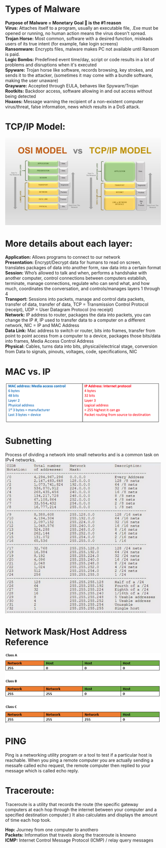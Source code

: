 # Types of Malware

**Purpose of Malware = Monetary Goal :money_with_wings: is the #1 reason**<br/>
**Virus:** Attaches itself to a program, usually an executable file, .Exe must be opened or running, no human action means the virus doesn't spread.<br/>
**Trojan Horse:** Most common, software with a desired function, misleads users of its true intent (for example, fake login screens)<br/>
**Ransomware:** Encrypts files, malware makes PC not available until Ransom is paid.<br/>
**Logic Bombs:** Predefined event time/day, script or code results in a lot of problems and disruptions when it's executed<br/>
**Spyware:** Trojan horse like software, records browsing, key strokes, and sends it to the attacker, (sometimes it may come with a bundle software, making the user unaware)<br/>
**Grayware:** Accepted through EULA, behaves like Spyware/Trojan<br/>
**Rootkits:** Backdoor access, software allowing in and out access without being detected<br/>
**Hoaxes:** Message warning the recipient of a non-existent computer virus/threat, false information, news which results in a DoS attack.


# TCP/IP Model: #
![TCP/IP Image](/images/OSI_vs_TCP_IP_model.png)

# More details about each layer:
**Application:** Allows programs to connect to our network<br/>
**Presentation:** Encrypt/Decrypt data for humans to read on screen, translates packages of data into another form, raw data into a certain format<br/>
**Session:** Who’s allowed to talk and when, performs a handshake with another computer, control connections between computers establish, terminate, manage connections, regulate who can send what, and how much, coordinates the conversation, and controls/manages layers 1 through 4<br/>
**Transport:** Sessions into packets, manage and control data packets, transfer of data, transfer of data, TCP = Transmission Control Protocol (receipt), UDP = User Datagram Protocol (no receipt)<br/>
**Network:** IP address to router, packages the data into packets, you can change the IP #, IP used to transfer data to a computer on a different network, NIC = IP and MAC Address<br/>
**Data Link:** Mac address to switch or router, bits into frames, transfer from point to point access from a computer to a device, packages those bits/data into frames, Media Access Control Address<br/>
**Physical:** Cables, turns data into bits, physical/electrical stage, conversion from Data to signals, pinouts, voltages, code, specifications, NIC

 
 
 # MAC vs. IP #
![MAC/IP Image](/images/MAC_and_IP.png)

# Subnetting #
Process of dividing a network into small networks and is a common task on IPv4 networks.
![cidr.PNG](/images/cidr.PNG)

# Network Mask/Host Address Reference #
![netmask.PNG](/images/netmask.PNG)

# PING #
Ping is a networking utility program or a tool to test if a particular host is reachable. When you ping a remote computer you are actually sending a messafe called echo request, the remote computer then replied to your message which is called echo reply. 


# Traceroute:
Traceroute is a utility that records the route (the specific gateway computers at each hop through the internet between your computer and a specified destination computer.) It also calculates and displays the amount of time each hop took.

**Hop:** Journey from one computer to anothero<br/>
**Packets:** Information that travels along the traceroute is knowno<br/>
**ICMP:** Internet Control Message Protocol (ICMP) / relay query messages
